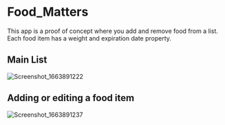# Food_Matters
This app is a proof of concept where you add and remove food from a list. Each food item has a weight and expiration date property.

## Main List
![Screenshot_1663891222](https://user-images.githubusercontent.com/66037599/191882328-6a69b9d3-313c-488c-a42a-ae790b1eea10.png)
## Adding or editing a food item
![Screenshot_1663891237](https://user-images.githubusercontent.com/66037599/191882329-b1d938d3-f8b3-4cae-a19e-8206745b8f12.png)
